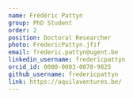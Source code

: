```yaml
---
name: Frédéric Pattyn
group: PhD Student
order: 2
position: Doctoral Researcher
photo: FredericPattyn.jfif
email: frederic.pattyn@ugent.be
linkedin_username: fredericpattyn
orcid_id: 0000-0003-0078-9825
github_username: fredericpattyn
link: https://aquilaventures.be/
---
```

